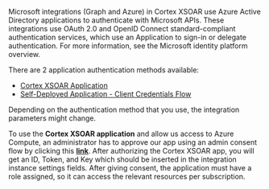 Microsoft integrations (Graph and Azure) in Cortex XSOAR use Azure Active Directory applications to authenticate with Microsoft APIs. These integrations use OAuth 2.0 and OpenID Connect standard-compliant authentication services, which use an Application to sign-in or delegate authentication. For more information, see the Microsoft identity platform overview.

There are 2 application authentication methods available:

 * [Cortex XSOAR Application](https://xsoar.pan.dev/docs/reference/articles/microsoft-integrations---authentication#cortex-xsoar-application)
 * [Self-Deployed Application - Client Credentials Flow](https://xsoar-pan-dev--pull-request-1441-nl0wj7at.web.app/docs/reference/articles/microsoft-integrations---authentication#client-credentials-flow)

Depending on the authentication method that you use, the integration parameters might change.

To use the **Cortex XSOAR application** and allow us access to Azure Compute, an administrator has to approve our app using an admin consent flow by clicking this **[link](https://oproxy.demisto.ninja/ms-azure-compute)**.
After authorizing the Cortex XSOAR app, you will get an ID, Token, and Key which should be inserted in the integration instance settings fields.
After giving consent, the application must have a role assigned, so it can access the relevant resources per subscription. 
